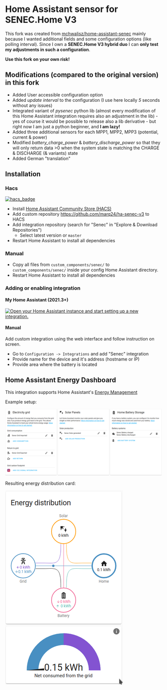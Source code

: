 # Home Assistant sensor for SENEC.Home V3 
This fork was created from [mchwalisz/home-assistant-senec](https://gitgub.com/mchwalisz/home-assistant-senec) mainly
because I wanted additional fields and some configuration options (like polling interval). Since I own a
__SENEC.Home V3 hybrid duo__ I can __only test my adjustments in such a configuration__.

__Use this fork on your own risk!__

## Modifications (compared to the original version) in this fork
- Added User accessible configuration option
- Added _update interval_ to the configuration (I use here locally _5_ seconds without any issues)
- Integrated variant of _pysenec_ python lib (almost every modification of this Home Assistant integration requires also
  an adjustment in the lib) - yes of course it would be possible to release also a lib derivative - but right now I am
  just a python beginner, and __I am lazy!__
- Added three additional sensors for each MPP1, MPP2, MPP3 (potential, current & power)
- Modified _battery_charge_power_ & _battery_discharge_power_ so that they will only return data >0 when the system
  state is matching the CHARGE & DISCHARGE (& variants) state
- Added German "translation"

## Installation

### Hacs

[![hacs_badge](https://img.shields.io/badge/HACS-Custom-orange.svg)](https://github.com/hacs/integration)

- Install [Home Assistant Community Store (HACS)](https://hacs.xyz/)
- Add custom repository https://github.com/marq24/ha-senec-v3 to HACS
- Add integration repository (search for "Senec" in "Explore & Download Repositories")
    - Select latest version or `master`
- Restart Home Assistant to install all dependencies

### Manual

- Copy all files from `custom_components/senec/` to `custom_components/senec/` inside your config Home Assistant directory.
- Restart Home Assistant to install all dependencies

### Adding or enabling integration
#### My Home Assistant (2021.3+)
[![Open your Home Assistant instance and start setting up a new integration.](https://my.home-assistant.io/badges/config_flow_start.svg)](https://my.home-assistant.io/redirect/config_flow_start/?domain=senec)

#### Manual
Add custom integration using the web interface and follow instruction on screen.

- Go to `Configuration -> Integrations` and add "Senec" integration
- Provide name for the device and it's address (hostname or IP)
- Provide area where the battery is located

## Home Assistant Energy Dashboard

This integration supports Home Assistant's [Energy Management](https://www.home-assistant.io/docs/energy/)

Example setup:

![Energy Dashboard Setup](images/energy_dashboard.png)

Resulting energy distribution card:

![Energy Distribution](images/energy_distribution.png)

